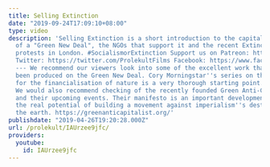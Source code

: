 ```yaml
---
title: Selling Extinction
date: "2019-09-24T17:09:10+08:00"
type: video
description: 'Selling Extinction is a short introduction to the capitalist notion
  of a "Green New Deal", the NGOs that support it and the recent Extinction Rebellion
  protests in London. #SocialismorExtinction Support us on Patreon: https://www.patreon.com/prolekult
  Twitter: https://twitter.com/ProlekultFilms Facebook: https://www.facebook.com/prolekultfilms
  --- We recommend our viewers look into some of the excellent work that has already
  been produced on the Green New Deal. Cory Morningstar''s series on the NGO push
  for the financialisation of nature is a very thorough starting point. http://www.wrongkindofgreen.org/2019/01/17/the-manufacturing-of-greta-thunberg-for-consent-the-political-economy-of-the-non-profit-industrial-complex/
  We would also recommend checking of the recently founded Green Anti-Capitalist Front
  and their upcoming events. Their manifesto is an important development and demonstrates
  the real potential of building a movement against imperialism''s destruction of
  the earth. https://greenanticapitalist.org/'
publishdate: "2019-04-26T19:20:28.000Z"
url: /prolekult/IAUrzee9jfc/
providers:
  youtube:
    id: IAUrzee9jfc
---
```

